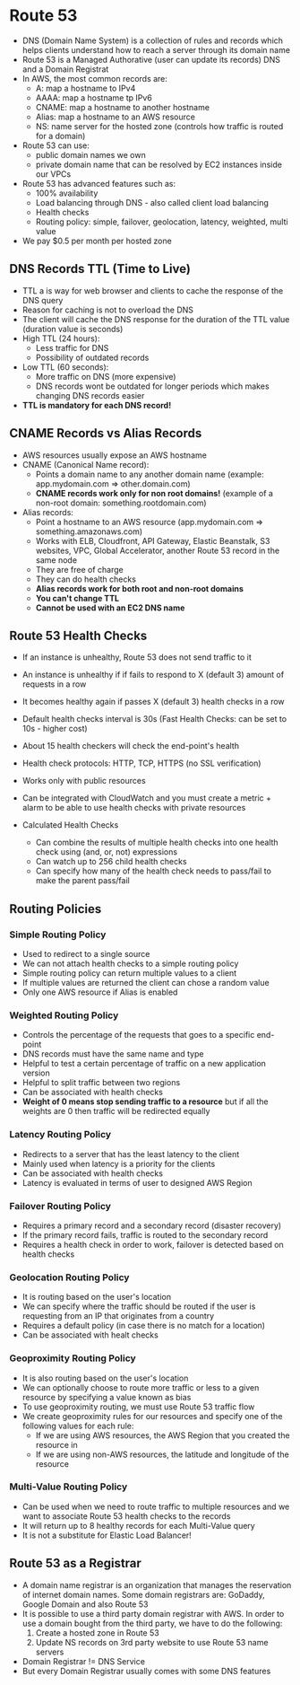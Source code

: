 # Route 53

- DNS (Domain Name System) is a collection of rules and records which helps clients understand how to reach a server through its domain name
- Route 53 is a Managed Authorative (user can update its records) DNS and a Domain Registrat
- In AWS, the most common records are:
    - A: map a hostname to IPv4
    - AAAA: map a hostname tp IPv6
    - CNAME: map a hostname to another hostname
    - Alias: map a hostname to an AWS resource
    - NS: name server for the hosted zone (controls how traffic is routed for a domain)
- Route 53 can use:
    - public domain names we own
    - private domain name that can be resolved by EC2 instances inside our VPCs
- Route 53 has advanced features such as:
    - 100% availability 
    - Load balancing through DNS - also called client load balancing
    - Health checks
    - Routing policy: simple, failover, geolocation, latency, weighted, multi value
- We pay $0.5 per month per hosted zone

## DNS Records TTL (Time to Live)

- TTL a is way for web browser and clients to cache the response of the DNS query
- Reason for caching is not to overload the DNS
- The client will cache the DNS response for the duration of the TTL value (duration value is seconds)
- High TTL (24 hours):
    - Less traffic for DNS
    - Possibility of outdated records
- Low TTL (60 seconds):
    - More traffic on DNS (more expensive)
    - DNS records wont be outdated for longer periods which makes changing DNS records easier
- **TTL is mandatory for each DNS record!**

## CNAME Records vs Alias Records

- AWS resources usually expose an AWS hostname
- CNAME (Canonical Name record): 
    - Points a domain name to any another domain name (example: app.mydomain.com => other.domain.com)
    - **CNAME records work only for non root domains!** (example of a non-root domain: something.rootdomain.com)
- Alias records:
    - Point a hostname to an AWS resource (app.mydomain.com => something.amazonaws.com)
    - Works with ELB, Cloudfront, API Gateway, Elastic Beanstalk, S3 websites, VPC, Global Accelerator, another Route 53 record in the same node 
    - They are free of charge
    - They can do health checks
    - **Alias records work for both root and non-root domains**
    - **You can't change TTL**
    - **Cannot be used with an EC2 DNS name**

## Route 53 Health Checks

- If an instance is unhealthy, Route 53 does not send traffic to it
- An instance is unhealthy if if fails to respond to X (default 3) amount of requests in a row
- It becomes healthy again if passes X (default 3) health checks in a row
- Default health checks interval is 30s (Fast Health Checks: can be set to 10s - higher cost)
- About 15 health checkers will check the end-point's health
- Health check protocols: HTTP, TCP, HTTPS (no SSL verification)
- Works only with public resources
- Can be integrated with CloudWatch and you must create a metric + alarm to be able to use health checks with private resources 

- Calculated Health Checks
    - Can combine the results of multiple health checks into one health check using (and, or, not) expressions
    - Can watch up to 256 child health checks
    - Can specify how many of the health check needs to pass/fail to make the parent pass/fail

## Routing Policies

### Simple Routing Policy

- Used to redirect to a single source
- We can not attach health checks to a simple routing policy
- Simple routing policy can return multiple values to a client
- If multiple values are returned the client can chose a random value
- Only one AWS resource if Alias is enabled

### Weighted Routing Policy

- Controls the percentage of the requests that goes to a specific end-point
- DNS records must have the same name and type
- Helpful to test a certain percentage of traffic on a new application version
- Helpful to split traffic between two regions
- Can be associated with health checks
- **Weight of 0 means stop sending traffic to a resource** but if all the weights are 0 then traffic will be redirected equally

### Latency Routing Policy

- Redirects to a server that has the least latency to the client
- Mainly used when latency is a priority for the clients
- Can be associated with health checks
- Latency is evaluated in terms of user to designed AWS Region

### Failover Routing Policy

- Requires a primary record and a secondary record (disaster recovery)
- If the primary record fails, traffic is routed to the secondary record
- Requires a health check in order to work, failover is detected based on health checks

### Geolocation Routing Policy

- It is routing based on the user's location
- We can specify where the traffic should be routed if the user is requesting from an IP that originates from a country
- Requires a default policy (in case there is no match for a location)
- Can be associated with healt checks

### Geoproximity Routing Policy

- It is also routing based on the user's location
- We can optionally choose to route more traffic or less to a given resource by specifying a value known as bias
- To use geoproximity routing, we must use Route 53 traffic flow
- We create geoproximity rules for our resources and specify one of the following values for each rule:
    - If we are using AWS resources, the AWS Region that you created the resource in
    - If we are using non-AWS resources, the latitude and longitude of the resource

### Multi-Value Routing Policy

- Can be used when we need to route traffic to multiple resources and we want to associate Route 53 health checks to the records
- It will return up to 8 healthy records for each Multi-Value query
- It is not a substitute for Elastic Load Balancer!

## Route 53 as a Registrar

- A domain name registrar is an organization that manages the reservation of internet domain names. Some domain registrars are: GoDaddy, Google Domain and also Route 53
- It is possible to use a third party domain registrar with AWS. In order to use a domain bought from the third party, we have to do the following:
    1. Create a hosted zone in Route 53
    2. Update NS records on 3rd party website to use Route 53 name servers
- Domain Registrar != DNS Service
- But every Domain Registrar usually comes with some DNS features
    
